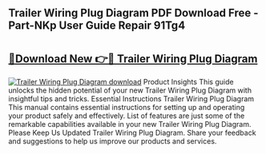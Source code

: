 ## Trailer Wiring Plug Diagram PDF Download Free - Part-NKp User Guide Repair 91Tg4

# <h2><a href="http://dfpwdew.blite.top/?on=Trailer+Wiring+Plug+Diagram">🔗Download New 👉🔴 Trailer Wiring Plug Diagram</a></h2>

[![Trailer Wiring Plug Diagram download](https://i.imgur.com/lujVjoI.png)](http://dfpwdew.blite.top/?on=Trailer+Wiring+Plug+Diagram)
Product Insights This guide unlocks the hidden potential of your new Trailer Wiring Plug Diagram with insightful tips and tricks. Essential Instructions Trailer Wiring Plug Diagram This manual contains essential instructions for setting up and operating your product safely and effectively. List of features are just some of the remarkable capabilities available in your new Trailer Wiring Plug Diagram. Please Keep Us Updated Trailer Wiring Plug Diagram. Share your feedback and suggestions to help us improve our products and services.
